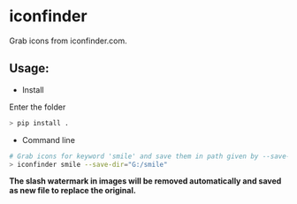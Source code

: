 # iconfinder

Grab icons from iconfinder.com.


## Usage:
- Install

Enter the folder
```python
> pip install .
```

- Command line
```bash
# Grab icons for keyword 'smile' and save them in path given by --save-dir 
> iconfinder smile --save-dir="G:/smile"

```

**The slash watermark in images will be removed automatically and saved as new file to replace the original.**